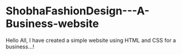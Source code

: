 # ShobhaFashionDesign---A-Business-website
Hello All, I have created a simple website using HTML and CSS for a business...! 
